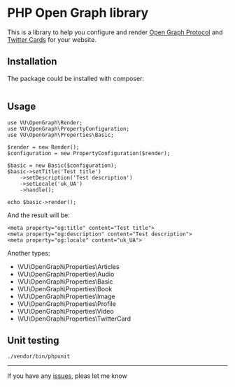 # PHP Open Graph library

This is a library to help you configure and render [Open Graph Protocol](https://ogp.me) and [Twitter Cards](https://developer.twitter.com/en/docs/tweets/optimize-with-cards/overview/abouts-cards)     for your website.

## Installation

The package could be installed with composer:
```
```

## Usage
```
use VU\OpenGraph\Render;
use VU\OpenGraph\PropertyConfiguration;
use VU\OpenGraph\Properties\Basic;

$render = new Render();
$configuration = new PropertyConfiguration($render);

$basic = new Basic($configuration);
$basic->setTitle('Test title')
    ->setDescription('Test description')
    ->setLocale('uk_UA')
    ->handle();

echo $basic->render();
```
And the result will be:
```
<meta property="og:title" content="Test title">
<meta property="og:description" content="Test description">
<meta property="og:locale" content="uk_UA">
```

Another types:
 - \VU\OpenGraph\Properties\Articles
 - \VU\OpenGraph\Properties\Audio
 - \VU\OpenGraph\Properties\Basic
 - \VU\OpenGraph\Properties\Book
 - \VU\OpenGraph\Properties\Image
 - \VU\OpenGraph\Properties\Profile
 - \VU\OpenGraph\Properties\Video
 - \VU\OpenGraph\Properties\TwitterCard
 
## Unit testing
```
./vendor/bin/phpunit 
```
---------------------- 
If you have any [issues](https://github.com/vumanskyi/vanilla-open-graph/issues), pleas let me know
